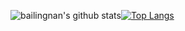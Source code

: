 
![bailingnan's github stats](https://github-readme-stats.vercel.app/api?username=bailingnan&count_private=trueshow_icons=true&theme=dracula)[![Top Langs](https://github-readme-stats.vercel.app/api/top-langs/?username=bailingnan&hide=HTML&hide_border=true)](https://github.com/anuraghazra/github-readme-stats)
